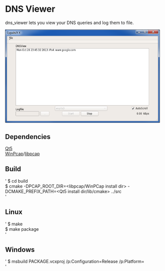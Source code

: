 DNS Viewer
========

dns_viewer lets you view your DNS queries and log them to file.

![DNSViewer](screen.png)

Dependencies
---
[Qt5](http://qt-project.org/downloads)  
[WinPcap](http://www.winpcap.org/devel.htm)/[libpcap](http://www.tcpdump.org/#latest-release)  

Build
---
'
$ cd build  
$ cmake -DPCAP_ROOT_DIR=<libpcap/WinPCap install dir> -DCMAKE_PREFIX_PATH=<Qt5 install dir/lib/cmake> ../src  
'

Linux
---
'
$ make  
$ make package  
'


Windows 
---
'
$ msbuild PACKAGE.vcxproj /p:Configuration=Release /p:Platform=<platform>  
'
